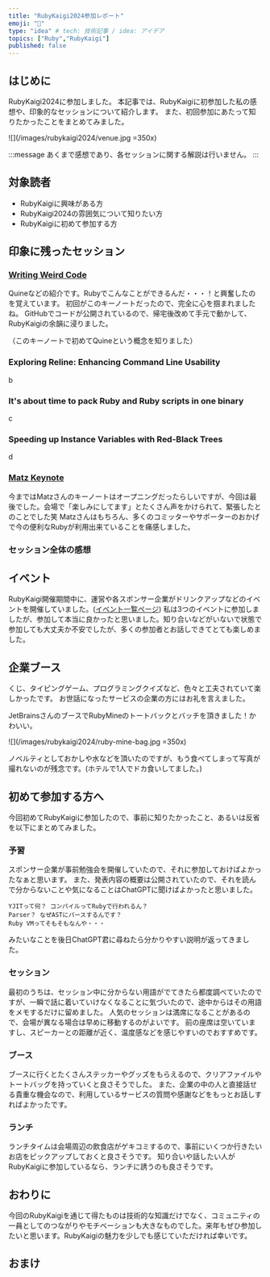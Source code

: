 ```yaml
---
title: "RubyKaigi2024参加レポート"
emoji: "🌺"
type: "idea" # tech: 技術記事 / idea: アイデア
topics: ["Ruby","RubyKaigi"]
published: false
---
```


## はじめに

RubyKaigi2024に参加しました。
本記事では、RubyKaigiに初参加した私の感想や、印象的なセッションについて紹介します。
また、初回参加にあたって知りたかったことをまとめてみました。

![](/images/rubykaigi2024/venue.jpg =350x)

:::message
あくまで感想であり、各セッションに関する解説は行いません。
:::

## 対象読者

- RubyKaigiに興味がある方
- RubyKaigi2024の雰囲気について知りたい方
- RubyKaigiに初めて参加する方

## 印象に残ったセッション

### [Writing Weird Code](https://rubykaigi.org/2024/presentations/tompng.html#day1)

Quineなどの紹介です。Rubyでこんなことができるんだ・・・！と興奮したのを覚えています。
初回がこのキーノートだったので、完全に心を掴まれましたね。
GitHubでコードが公開されているので、帰宅後改めて手元で動かして、RubyKaigiの余韻に浸りました。

（このキーノートで初めてQuineという概念を知りました）

### Exploring Reline: Enhancing Command Line Usability

b

### It's about time to pack Ruby and Ruby scripts in one binary

c

### Speeding up Instance Variables with Red-Black Trees

d

### [Matz Keynote](https://rubykaigi.org/2024/presentations/yukihiro_matz.html#day3)

今まではMatzさんのキーノートはオープニングだったらしいですが、今回は最後でした。会場で「楽しみにしてます」とたくさん声をかけられて、緊張したとのことでした笑
Matzさんはもちろん、多くのコミッターやサポーターのおかげで今の便利なRubyが利用出来ていることを痛感しました。

### セッション全体の感想

## イベント

RubyKaigi開催期間中に、運営や各スポンサー企業がドリンクアップなどのイベントを開催していました。([イベント一覧ページ](https://rubykaigi.org/2024/events/))
私は3つのイベントに参加しましたが、参加して本当に良かったと思いました。知り合いなどがいないで状態で参加しても大丈夫か不安でしたが、多くの参加者とお話しできてとても楽しめました。

## 企業ブース

くじ、タイピングゲーム、プログラミングクイズなど、色々と工夫されていて楽しかったです。
お世話になったサービスの企業の方にはお礼を言えました。

JetBrainsさんのブースでRubyMineのトートバックとバッチを頂きました！かわいい。

![](/images/rubykaigi2024/ruby-mine-bag.jpg =350x)

ノベルティとしておかしや水などを頂いたのですが、もう食べてしまって写真が撮れないのが残念です。(ホテルで1人でドカ食いしてました。)

## 初めて参加する方へ

今回初めてRubyKaigiに参加したので、事前に知りたかったこと、あるいは反省を以下にまとめてみました。

### 予習

スポンサー企業が事前勉強会を開催していたので、それに参加しておけばよかったなぁと思います。
また、発表内容の概要は公開されていたので、それを読んで分からないことや気になることはChatGPTに聞けばよかったと思いました。

```text
YJITって何？ コンパイルってRubyで行われるん？
Parser？ なぜASTにパースするんです？
Ruby VMってそもそもなんや・・・
```

みたいなことを後日ChatGPT君に尋ねたら分かりやすい説明が返ってきました。

### セッション

最初のうちは、セッション中に分からない用語がでてきたら都度調べていたのですが、一瞬で話に着いていけなくなることに気づいたので、途中からはその用語をメモするだけに留めました。
人気のセッションは満席になることがあるので、会場が異なる場合は早めに移動するのがよいです。
前の座席は空いていますし、スピーカーとの距離が近く、温度感などを感じやすいのでおすすめです。

### ブース

ブースに行くとたくさんステッカーやグッズをもらえるので、クリアファイルやトートバッグを持っていくと良さそうでした。
また、企業の中の人と直接話せる貴重な機会なので、利用しているサービスの質問や感謝などをもっとお話しすればよかったです。

### ランチ

ランチタイムは会場周辺の飲食店がゲキコミするので、事前にいくつか行きたいお店をピックアップしておくと良さそうです。
知り合いや話したい人がRubyKaigiに参加しているなら、ランチに誘うのも良さそうです。

## おわりに

今回のRubyKaigiを通じて得たものは技術的な知識だけでなく、コミュニティの一員としてのつながりやモチベーションも大きなものでした。来年もぜひ参加したいと思います。RubyKaigiの魅力を少しでも感じていただければ幸いです。

## おまけ
